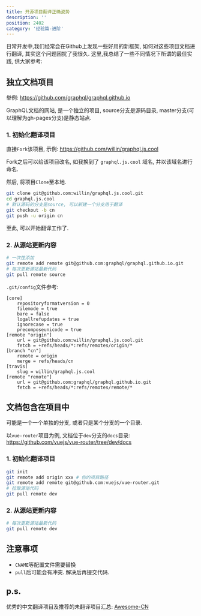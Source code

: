 ```yaml
---
title: 开源项目翻译正确姿势
description: ''
position: 2402
category: '经验篇-进阶'
---
```


日常开发中,我们经常会在Github上发现一些好用的新框架, 如何对这些项目文档进行翻译, 其实这个问题困扰了我很久. 这里,我总结了一些不同情况下所谓的最佳实践, 供大家参考:

## 独立文档项目

举例: <https://github.com/graphql/graphql.github.io>

GraphQL文档的网站, 是一个独立的项目, source分支是源码目录, master分支(可以理解为gh-pages分支)是静态站点.

### 1. 初始化翻译项目

直接`Fork`该项目, 示例: <https://github.com/willin/graphql.js.cool>

Fork之后可以给该项目改名, 如我换到了 `graphql.js.cool` 域名, 并以该域名进行命名.

然后, 将项目`Clone`至本地.

```bash
git clone git@github.com:willin/graphql.js.cool.git
cd graphql.js.cool
# 默认源码的分支是source, 可以新建一个分支用于翻译
git checkout -b cn
git push -u origin cn
```

至此, 可以开始翻译工作了.

### 2. 从源站更新内容

```bash
# 一次性添加
git remote add remote git@github.com:graphql/graphql.github.io.git
# 每次更新源站最新代码
git pull remote source
```

`.git/config`文件参考:

```
[core]
	repositoryformatversion = 0
	filemode = true
	bare = false
	logallrefupdates = true
	ignorecase = true
	precomposeunicode = true
[remote "origin"]
	url = git@github.com:willin/graphql.js.cool.git
	fetch = +refs/heads/*:refs/remotes/origin/*
[branch "cn"]
	remote = origin
	merge = refs/heads/cn
[travis]
	slug = willin/graphql.js.cool
[remote "remote"]
	url = git@github.com:graphql/graphql.github.io.git
	fetch = +refs/heads/*:refs/remotes/remote/*
```

## 文档包含在项目中

可能是一个一个单独的分支, 或者只是某个分支的一个目录.

以`vue-router`项目为例, 文档位于`dev`分支的`docs`目录: <https://github.com/vuejs/vue-router/tree/dev/docs>

### 1. 初始化翻译项目

```bash
git init
git remote add origin xxx # 你的项目路径
git remote add remote git@github.com:vuejs/vue-router.git
# 拉取源站代码
git pull remote dev
```

### 2. 从源站更新内容

```bash
# 每次更新源站最新代码
git pull remote dev
```


## 注意事项

- `CNAME`等配置文件需要替换
- `pull`后可能会有冲突. 解决后再提交代码.


## p.s.

优秀的中文翻译项目及推荐的未翻译项目汇总: [Awesome-CN](https://github.com/willin/awesome-cn)
